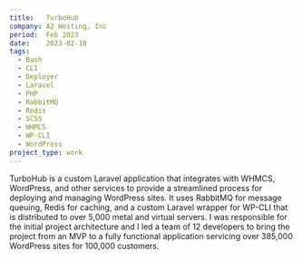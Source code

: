 ```yaml
---
title:   TurboHub
company: A2 Hosting, Inc
period:  Feb 2023
date:    2023-02-10
tags:
  - Bash
  - CLI
  - Deployer
  - Laravel
  - PHP
  - RabbitMQ
  - Redis
  - SCSS
  - WHMCS
  - WP-CLI
  - WordPress
project_type: work
---
```


TurboHub is a custom Laravel application that integrates with WHMCS,
WordPress, and other services to provide a streamlined process for deploying
and managing WordPress sites. It uses RabbitMQ for message queuing, Redis for
caching, and a custom Laravel wrapper for WP-CLI that is distributed to over
5,000 metal and virtual servers. I was responsible for the initial project
architecture and I led a team of 12 developers to bring the project from an
MVP to a fully functional application servicing over 385,000 WordPress sites
for 100,000 customers.
